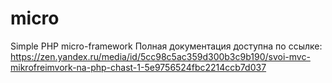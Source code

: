 # micro
Simple PHP micro-framework
Полная документация доступна по ссылке: https://zen.yandex.ru/media/id/5cc98c5ac359d300b3c9b190/svoi-mvc-mikrofreimvork-na-php-chast-1-5e9756524fbc2214ccb7d037
